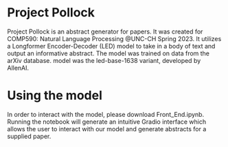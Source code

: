 <h1>Project Pollock</h1>
Project Pollock is an abstract generator for papers. It was created for COMP590: Natural Language Processing @UNC-CH Spring 2023. It utilizes a Longformer Encoder-Decoder (LED) model to take in a body of text and output an informative abstract. The model was trained on data from the arXiv database.
model was the led-base-1638 variant, developed by AllenAI. 
<h1>Using the model</h1>
In order to interact with the model, please download Front_End.ipynb. Running the notebook will generate an intuitive Gradio interface which allows the user to interact with our model and generate abstracts for a supplied paper.
